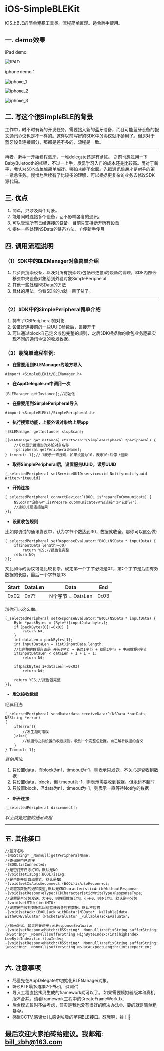 # iOS-SimpleBLEKit
iOS上BLE的简单粗暴工具类。流程简单直观。适合新手使用。
## 一. demo效果

iPad demo:

![IPAD](https://github.com/billzbh/iOS-SimpleBLEKit/blob/master/image/IMG_0010.jpg)

iphone demo：

![iphone_1](https://github.com/billzbh/iOS-SimpleBLEKit/blob/master/image/IMG_0011.jpg) 

![iphone_2](https://github.com/billzbh/iOS-SimpleBLEKit/blob/master/image/IMG_0012.jpg) 

![iphone_3](https://github.com/billzbh/iOS-SimpleBLEKit/blob/master/image/IMG_0013.jpg)

## 二. 写这个很SimpleBLE的背景
工作中，时不时有新的开发任务，需要接入新的蓝牙设备，而且可能蓝牙设备的报文通讯协议也是不一样的。这样以前写好的SDK中的协议就不通用了。但是对于蓝牙设备连接部分，那都是差不多的，流程是一致。

-------

再者，新手一开始编程蓝牙，一堆delegate还是有点怵。 之前也想过用一下BabyBuletooth的框架，不过一上手，发现学习入门的成本还是比较高。而对于新手，我认为SDK应该越简单越好。哪怕功能不全面。先把通讯调通才是新手的第一紧急任务。慢慢地后续有了比较多的理解，可以根据更复杂的业务去修改SDK源代码。


## 三. 优点
1. 简单，只涉及两个对象。
2. 能够同时连接多个设备，互不影响各自的通讯。
2. 可以管理所有已经连接的设备，目前只支持断开所有设备
3. 提供一些处理NSData的静态方法，方便新手使用
## 四. 调用流程说明


### （1）SDK中的BLEManager对象简单介绍

1. 只负责搜索设备，以及对所有搜索过(包括已连接)的设备的管理，SDK内部会移交中央设备对象给到外设对象SimplePeripheral
2. 其他一些处理NSData的方法
3. 具体的用法，你看SDK的.h就一目了然了。

-------

### （2）SDK中的SimplePeripheral简单介绍
1. 持有了CBPeripheral的对象
2. 设置好连接前的一些UUID参数后，直接开干
3. 可以通过block自己定义收包完整的规则，之后SDK根据你的收包业务逻辑实现不同的通讯协议的收发数据。

### （3）最简单流程举例:
* **在需要用到BLEManager的地方导入**

```
#import <SimpleBLEKit/BLEManager.h>
```

* **在AppDelegate.m中调用一次**

```
[BLEManager getInstance];//初始化
```

* **在需要用到SimplePeripheral导入**

```
#import <SimpleBLEKit/SimplePeripheral.h>
```

* **执行搜索功能，上报外设对象给上层app**

```
[[BLEManager getInstance] stopScan];

[[BLEManager getInstance] startScan:^(SimplePeripheral *peripheral) {
    //可以显示搜索到的外设对象名称
    [peripheral getPeripheralName];           
} timeout:-1];//-1表示一直搜索，如果设置为10，表示10s后停止搜索
```

* **取得SimplePeripheral后，设置服务UUID，读写UUID**


```
[_selectedPeripheral setServiceUUID:serviceuuid Notify:notifyuuid Write:writeuuid];
```

* **开始连接**

```
[_selectedPeripheral connectDevice:^(BOOL isPrepareToCommunicate) {
    NSLog(@"设备%@",isPrepareToCommunicate?@"已连接":@"已断开");
    //通知UI层连接结果    
}];
```

* **设置收包规则**

比如你调试的通讯协议中，认为字节个数达到30，数据就收全，那你可以这么做:

```
[_selectedPeripheral setResponseEvaluator:^BOOL(NSData * inputData) {
    if(inputData.length>=30)
        return YES;//报告包完整
    return NO;    
}];
```

又比如你的协议可能比较复杂。规定第一个字节必须是02，第2个字节是后面有效数据的长度，最后一个字节是03

| Start | DataLen | Data | End |
| --- | --- | --- | --- |
| 0x02 | 0x?? | N个字节 = DataLen | 0x03 |

那你可以这么做:

```
[_selectedPeripheral setResponseEvaluator:^BOOL(NSData * inputData) {
    Byte *packBytes = (Byte*)[inputData bytes];
    if (packBytes[0]!=0x02) {
        return NO;
    }
    int dataLen = packBytes[1];
    int inputDataLen = (int)inputData.length;
    //包完整的数据应该是 开头1字节 + 长度1字节 + 结尾1字节 + 中间数据N字节
    if(inputDataLen < dataLen + 1 + 1 + 1)
        return NO;
    
    if(packBytes[1+dataLen]!=0x03)
        return NO;
    
    return YES;//报告包完整
}];
```

* **发送接收数据**


经典用法:

```
[_selectedPeripheral sendData:data receiveData:^(NSData *outData, NSString *error) 
{   
    if(error){
        //发生超时错误
    }else{
        //根据你之前设置的收包规则，收到一个完整包数据。自己解析数据的含义
    }
} Timeout:-1];
```
*其他用法*:
1. 只设置data，而block为nil，timeout为-1，则表示只发送，不关心是否收到数据
2. 只设置data，block，但 timeout为-1，则表示需要收到数据，但永远不超时
3. 只设置block，但data为nil，timeout为-1，则表示一直等待Notify的数据

* **断开连接**

```
[_selectedPeripheral disconnect];
```

*以上就是完整的通讯流程* 


-------



## 五. 其他接口


```
//蓝牙名称
-(NSString* _Nonnull)getPeripheralName;
//查询是否已连接
-(BOOL)isConnected;
//是否打开日志打印，默认是NO
-(void)setIsLog:(BOOL)isLog;
//是否断开后自动重连，默认是NO
-(void)setIsAutoReconnect:(BOOL)isAutoReconnect;
//设置写数据的通知类型,默认是CBCharacteristicWriteWithoutResponse
-(void)setResponseType:(CBCharacteristicWriteType)ResponseType;
//设置是否分包发送。大于0，则按照数值分包。小于0，则不分包。默认是不分包
-(void)setMTU:(int)MTU;
//设置是否收到数据后回给蓝牙设备应答数据。默认不应答
-(void)setAck:(BOOL)ack withData:(NSData* _Nullable)data withACKEvaluator:(PacketEvaluator _Nullable)ackEvaluator;

//暂未测试，其实还是使用setResponseEvaluator
-(void)setResponseMatch:(NSString* _Nonnull)prefixString sufferString:(NSString* _Nonnull)sufferString HighByteIndex:(int)highIndex LowByteIndex:(int)lowIndex;
-(void)setResponseMatch:(NSString* _Nonnull)prefixString sufferString:(NSString* _Nonnull)sufferString NSDataExpectLength:(int)expectLen;


```


## 六. 注意事项

* 尽量先在AppDelegate中初始化BLEManager对象。
* 听说BLE最多连接7个外设，没测试
* 导入工程直接拷贝生成的framework就可以了。 如果需要模拟器版本和真机版本合并。请看framework工程中的CreateFrameWork.txt
* 后台模式暂时不做考虑，其实是我也没有很好的解决办法🙄，要的就是简单粗暴😂。
* 感谢CCTV,感谢女儿,感谢垃圾的苹果BLE接口。怼我啊，操！🤔


## 最后欢迎大家拍砖给建议。我邮箱: bill_zbh@163.com

